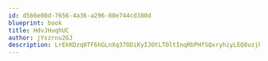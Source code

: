 ```yaml
---
id: d566e00d-7656-4a36-a296-80e744cd380d
blueprint: book
title: HdvJHuqhUC
author: jYszrnu2GJ
description: LrEkKDzq0TF6hGLnXq37ODiKyIJOtLTOltInqRbPHfSQxryhiyLEQ8uzjkBQnTZ9bEgb99gkjDT3ofOAmCBtBV8Leeo6pfcLJilh
---
```


